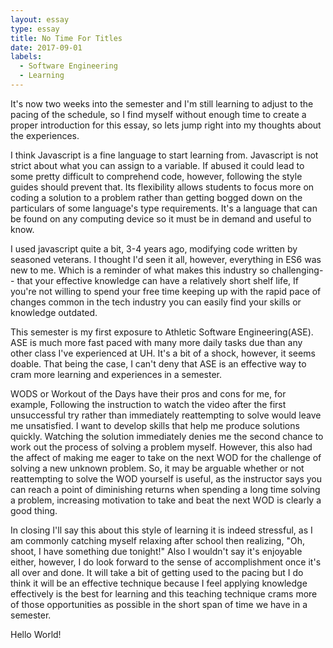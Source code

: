 ```yaml
---
layout: essay
type: essay
title: No Time For Titles
date: 2017-09-01
labels:
  - Software Engineering
  - Learning
---
```


It's now two weeks into the semester and I'm still learning to adjust to the pacing of the schedule, so I find myself without enough time to create a proper introduction for this essay, so lets jump right into my thoughts about the experiences.

I think Javascript is a fine language to start learning from. Javascript is not strict about what you can assign to a variable. If abused it could lead to some pretty difficult to comprehend code, however, following the style guides should prevent that. Its flexibility allows students to focus more on coding a solution to a problem rather than getting bogged down on the particulars of some language's type requirements. It's a language that can be found on any computing device so it must be in demand and useful to know.

I used javascript quite a bit, 3-4 years ago, modifying code written by seasoned veterans. I thought I'd seen it all, however, everything in ES6 was new to me. Which is a reminder of what makes this industry so challenging-- that your effective knowledge can have a relatively short shelf life, If you're not willing to spend your free time keeping up with the rapid pace of changes common in the tech industry you can easily find your skills or knowledge outdated.

This semester is my first exposure to Athletic Software Engineering(ASE). ASE is much more fast paced with many more daily tasks due than any other class I've experienced at UH. It's a bit of a shock, however, it seems doable. That being the case, I can't deny that ASE is an effective way to cram more learning and experiences in a semester.

WODS or Workout of the Days have their pros and cons for me, for example, Following the instruction to watch the video after the first unsuccessful try rather than immediately reattempting to solve would leave me unsatisfied. I want to develop skills that help me produce solutions quickly. Watching the solution immediately denies me the second chance to work out the process of solving a problem myself. However, this also had the affect of making me eager to take on the next WOD for the challenge of solving a new unknown problem. So, it may be arguable whether or not reattempting to solve the WOD yourself is useful, as the instructor says you can reach a point of diminishing returns when spending a long time solving a problem, increasing motivation to take and beat the next WOD is clearly a good thing.

In closing I'll say this about this style of learning it is indeed stressful, as I am commonly catching myself relaxing after school then realizing, "Oh, shoot, I have something due tonight!" Also I wouldn't say it's enjoyable either, however, I do look forward to the sense of accomplishment once it's all over and done. It will take a bit of getting used to the pacing but I do think it will be an effective technique because I feel applying knowledge effectively is the best for learning and this teaching technique crams more of those opportunities as possible in the short span of time we have in a semester. 

Hello World!

